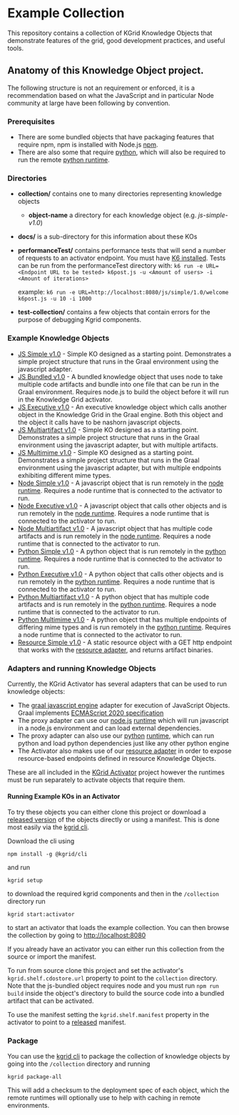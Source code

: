 # Example Collection

This repository contains a collection of KGrid Knowledge Objects that demonstrate features
of the grid, good development practices, and useful tools.

## Anatomy of this Knowledge Object project.
The following structure is not an requirement or enforced, it is a recommendation based
on what the JavaScript and in particular Node community at large have been following by convention.

### Prerequisites
- There are some bundled objects that have packaging features that require npm, npm is installed with Node.js
[npm](https://www.npmjs.com/get-npm). 
- There are also some that require [python](https://www.python.org/), which will also be required to run the remote [python runtime](https://github.com/kgrid/kgrid-python-runtime).

### Directories

* **collection/** contains one to many directories representing knowledge objects
  * **object-name** a directory for each knowledge object (e.g. _js-simple-v1.0_)
* **docs/** is a sub-directory for this information about these KOs
* **performanceTest/** contains performance tests that 
will send a number of requests to an activator endpoint. You must have [K6 installed](https://k6.io/).
Tests can be run from the performanceTest directory with:
`k6 run -e URL=<Endpoint URL to be tested> k6post.js -u <Amount of users> -i <Amount of iterations>`

    example:
`k6 run -e URL=http://localhost:8080/js/simple/1.0/welcome k6post.js -u 10 -i 1000`
* **test-collection/** contains a few objects that contain errors for the purpose of debugging Kgrid components.
### Example Knowledge Objects
* [JS Simple v1.0](https://github.com/kgrid-objects/example-collection/tree/master/collection/js-simple-v1.0) 
        - Simple KO designed as a starting point. Demonstrates a simple project structure that runs in the Graal environment using the javascript adapter.
* [JS Bundled v1.0](https://github.com/kgrid-objects/example-collection/tree/master/collection/js-bundled-v1.0) 
        - A bundled knowledge object that uses node to take multiple code artifacts and bundle into one file that can be run in the Graal environment.
Requires node.js to build the object before it will run in the Knowledge Grid activator.
* [JS Executive v1.0](https://github.com/kgrid-objects/example-collection/tree/master/collection/js-executive-v1.0) 
        - An executive knowledge object which calls another object in the Knowledge Grid in the Graal engine. Both this object
        and the object it calls have to be nashorn javascript objects.
* [JS Multiartifact v1.0](https://github.com/kgrid-objects/example-collection/tree/master/collection/js-multiartifact-v1.0)
        - Simple KO designed as a starting point. Demonstrates a simple project structure that runs in the Graal environment using the javascript adapter, but with multiple artifacts.
* [JS Multimime v1.0](https://github.com/kgrid-objects/example-collection/tree/master/collection/js-multimime-v1.0)
        - Simple KO designed as a starting point. Demonstrates a simple project structure that runs in the Graal environment using the javascript adapter, but with multiple endpoints exhibiting different mime types.
* [Node Simple v1.0](https://github.com/kgrid-objects/example-collection/tree/master/collection/node-simple-v1.0)
        - A javascript object that is run remotely in the [node runtime](https://github.com/kgrid/kgrid-node-runtime).
  Requires a node runtime that is connected to the activator to run.
* [Node Executive v1.0](https://github.com/kgrid-objects/example-collection/tree/master/collection/node-executive-v1.0)
        - A javascript object that calls other objects and is run remotely in the [node runtime](https://github.com/kgrid/kgrid-node-runtime).
  Requires a node runtime that is connected to the activator to run.
* [Node Multiartifact v1.0](https://github.com/kgrid-objects/example-collection/tree/master/collection/node-multiartifact-v1.0)
        - A javascript object that has multiple code artifacts and is run remotely in the [node runtime](https://github.com/kgrid/kgrid-node-runtime).
      Requires a node runtime that is connected to the activator to run.
* [Python Simple v1.0](https://github.com/kgrid-objects/example-collection/tree/master/collection/python-simple-v1.0)
        - A python object that is run remotely in the [python runtime](https://github.com/kgrid/kgrid-python-runtime).
  Requires a node runtime that is connected to the activator to run.
* [Python Executive v1.0](https://github.com/kgrid-objects/example-collection/tree/master/collection/python-executive-v1.0)
        - A python object that calls other objects and is run remotely in the [python runtime](https://github.com/kgrid/kgrid-python-runtime).
  Requires a node runtime that is connected to the activator to run.
* [Python Multiartifact v1.0](https://github.com/kgrid-objects/example-collection/tree/master/collection/python-multiartifact-v1.0)
        - A python object that has multiple code artifacts and is run remotely in the [python runtime](https://github.com/kgrid/kgrid-python-runtime).
      Requires a node runtime that is connected to the activator to run.
* [Python Multimime v1.0](https://github.com/kgrid-objects/example-collection/tree/master/collection/python-multiartifact-v1.0)
        - A python object that has multiple endpoints of differing mime types and is run remotely in the [python runtime](https://github.com/kgrid/kgrid-python-runtime).
      Requires a node runtime that is connected to the activator to run.
* [Resource Simple v1.0](https://github.com/kgrid-objects/example-collection/tree/master/collection/resource-simple-v1.0)
        - A static resource object with a GET http endpoint that works with the [resource adapter](https://github.com/kgrid/resource-adapter), and returns artifact binaries.
### Adapters and running Knowledge Objects

Currently, the KGrid Activator has several adapters that can be used to run knowledge objects: 
- The [graal javascript engine](https://www.graalvm.org/docs/introduction/) adapter for execution of JavaScript
Objects. Graal implements [ECMAScript 2020 specification](https://github.com/graalvm/graaljs/blob/master/docs/user/JavaScriptCompatibility.md#ecmascript-language-compliance)
- The proxy adapter can use our [node.js](https://nodejs.org/en/) [runtime](https://github.com/kgrid/kgrid-node-runtime) which will run javascript in a node.js environment
and can load external dependencies.
- The proxy adapter can also use our [python](https://www.python.org/) [runtime](https://github.com/kgrid/kgrid-python-runtime), which can run python and load python dependencies just like any other python engine
- The Activator also makes use of our [resource adapter](https://github.com/kgrid/resource-adapter) in order to expose resource-based endpoints defined in resource Knowledge Objects.

These are all included in the [KGrid Activator](https://github.com/kgrid/kgrid-activator) project however the runtimes must be run separately to activate objects that require them. 

#### Running Example KOs in an Activator
To try these objects you can either clone this project or download a [released version](https://github.com/kgrid-objects/example-collection/releases) of the objects directly or using a manifest. This is done most easily via the [kgrid cli](https://github.com/kgrid/kgrid-cli).

Download the cli using 
```
npm install -g @kgrid/cli
```
 and run 
 ```
 kgrid setup
```
 to download the required kgrid components and then in the `/collection` directory run
 ```
 kgrid start:activator
```
to start an activator that loads the example collection. You can then browse the collection by going to 
 [http://localhost:8080](http://localhost:8080)

If you already have an activator you can either run this collection from the source or import the manifest.

To run from source clone this project and set the activator's `kgrid.shelf.cdostore.url` property to point to the `collection` directory. Note that the js-bundled object requires node and you must run `npm run build` inside the object's directory to build the source code into a bundled artifact that can be activated.

To use the manifest setting the `kgrid.shelf.manifest` property in the activator to point to a [released](https://github.com/kgrid-objects/example-collection/releases/tag/4.1.1) manifest.


### Package

You can use the [kgrid cli](https://github.com/kgrid/kgrid-cli) to package the collection of knowledge objects by going
into the `/collection` directory and running
```
kgrid package-all
```
This will add a checksum to the deployment spec of each object, which the remote runtimes will optionally use to help with caching in remote environments.
